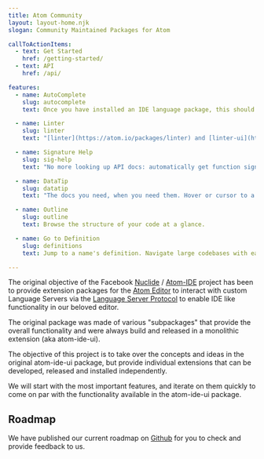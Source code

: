 ```yaml
---
title: Atom Community
layout: layout-home.njk
slogan: Community Maintained Packages for Atom

callToActionItems:
  - text: Get Started
    href: /getting-started/
  - text: API
    href: /api/

features:
  - name: AutoComplete
    slug: autocomplete
    text: Once you have installed an IDE language package, this should work right away.

  - name: Linter
    slug: linter
    text: "[linter](https://atom.io/packages/linter) and [linter-ui](https://atom.io/packages/linter-ui-default) work with ide packages, letting you know what's wrong in your file."

  - name: Signature Help
    slug: sig-help
    text: "No more looking up API docs: automatically get function signature docs in your editor."

  - name: DataTip
    slug: datatip
    text: "The docs you need, when you need them. Hover or cursor to a name to show floating data tips."

  - name: Outline
    slug: outline
    text: Browse the structure of your code at a glance.

  - name: Go to Definition
    slug: definitions
    text: Jump to a name's definition. Navigate large codebases with ease.

---
```


<style data-helmet>

  #features {
    --feature-image-size: 180px;

    display: grid;
    grid-template-columns: repeat(auto-fill, minmax(300px, 1fr));
    column-gap: 100px;
    row-gap: 40px;
    color: var(--text-color);
  }

  #features article,
  #features .screenshot {
    display: grid;
  }

  #features .screenshot {
    align-content: center;
    width: var(--feature-image-size);
    height: var(--feature-image-size);
    overflow: hidden;
    border-radius: 100%;
    place-self: center;
  }

  #features .screenshot img {
    transform: scale(2, 2) translate(40px);
    height: auto;
    min-height: var(--feature-image-size);
    object-fit: cover;
  }
</style>

The original objective of the Facebook [Nuclide](https://nuclide.io) / [Atom-IDE](https://ide.atom.io) project has been to provide extension packages for the [Atom Editor](https://www.atom.io) to interact with custom Language Servers via the [Language Server Protocol](https://langserver.org) to enable IDE like functionality in our beloved editor.

The original package was made of various "subpackages" that provide the overall functionality and were always build and released in a monolithic extension (aka atom-ide-ui).

The objective of this project is to take over the concepts and ideas in the original atom-ide-ui package, but provide individual extensions that can be developed, released and installed independently.

We will start with the most important features, and iterate on them quickly to come on par with the functionality available in the atom-ide-ui package.


## Roadmap

We have published our current roadmap on [Github](https://github.com/atom-ide-community/atom-ide-community.github.io/issues/3#issue-424527067) for you to check and provide feedback to us.
